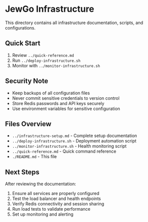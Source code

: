 # JewGo Infrastructure

This directory contains all infrastructure documentation, scripts, and configurations.

## Quick Start
1. Review `../quick-reference.md`
2. Run `../deploy-infrastructure.sh`
3. Monitor with `../monitor-infrastructure.sh`

## Security Note
- Keep backups of all configuration files
- Never commit sensitive credentials to version control
- Store Redis passwords and API keys securely
- Use environment variables for sensitive configuration

## Files Overview
- `../infrastructure-setup.md` - Complete setup documentation
- `../deploy-infrastructure.sh` - Deployment automation script
- `../monitor-infrastructure.sh` - Health monitoring script
- `../quick-reference.md` - Quick command reference
- `./README.md` - This file

## Next Steps
After reviewing the documentation:
1. Ensure all services are properly configured
2. Test the load balancer and health endpoints
3. Verify Redis connectivity and session sharing
4. Run load tests to validate performance
5. Set up monitoring and alerting
